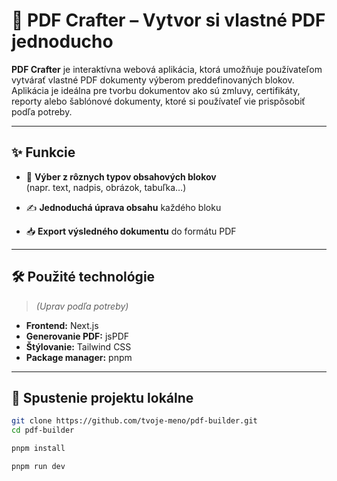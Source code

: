 # 🧩 PDF Crafter – Vytvor si vlastné PDF jednoducho

**PDF Crafter** je interaktívna webová aplikácia, ktorá umožňuje používateľom vytvárať vlastné PDF dokumenty výberom preddefinovaných blokov. Aplikácia je ideálna pre tvorbu dokumentov ako sú zmluvy, certifikáty, reporty alebo šablónové dokumenty, ktoré si používateľ vie prispôsobiť podľa potreby.

---

## ✨ Funkcie

- 🧱 **Výber z rôznych typov obsahových blokov**  
  (napr. text, nadpis, obrázok, tabuľka…)

- ✍️ **Jednoduchá úprava obsahu** každého bloku

- 📥 **Export výsledného dokumentu** do formátu PDF

---

## 🛠 Použité technológie

> *(Uprav podľa potreby)*

- **Frontend:** Next.js  
- **Generovanie PDF:** jsPDF  
- **Štýlovanie:** Tailwind CSS  
- **Package manager:** pnpm

---

## 🚀 Spustenie projektu lokálne

```bash
git clone https://github.com/tvoje-meno/pdf-builder.git
cd pdf-builder

pnpm install

pnpm run dev
